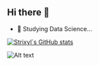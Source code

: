 ## Hi there 👋


- 🌱 Studying Data Science...



[![Strixyl`s GitHub stats](https://github-readme-stats.vercel.app/api?username=Strixyl)](https://github.com/Strixyl/github-readme-stats)


![Alt text](https://spotify-recently-played-readme.vercel.app/api?user=qkoi3o0oqybzwf6ja5hvtzw5m)

  
<!--
**Strixyl/Strixyl** is a ✨ _special_ ✨ repository because its `README.md` (this file) appears on your GitHub profile.

Here are some ideas to get you started:


- 🌱 Currently learning Data Science...

-->
